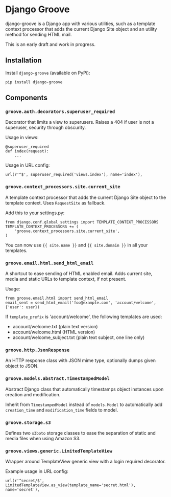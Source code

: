 # Django Groove

django-groove is a Django app with various utilities, such as a template 
context processor that adds the current Django Site object and an utility 
method for sending HTML mail.

This is an early draft and work in progress.


## Installation

Install `django-groove` (available on PyPi):

	pip install django-groove


## Components

### `groove.auth.decorators.superuser_required`

Decorator that limits a view to superusers. Raises a 404 if user is not a 
superuser, security through obscurity.

Usage in views:

    @superuser_required
    def index(request):
        ...

Usage in URL config:

    url(r'^$', superuser_required('views.index'), name='index'),


### `groove.context_processors.site.current_site`

A template context processor that adds the current Django Site object to the 
template context. Uses `RequestSite` as fallback.

Add this to your settings.py:

    from django.conf.global_settings import TEMPLATE_CONTEXT_PROCESSORS
    TEMPLATE_CONTEXT_PROCESSORS += (
        'groove.context_processors.site.current_site',
    )

You can now use `{{ site.name }}` and `{{ site.domain }}` in all your templates.


### `groove.email.html.send_html_email`

A shortcut to ease sending of HTML enabled email. Adds current site, media and 
static URLs to template context, if not present.

Usage:
    
    from groove.email.html import send_html_email
    email_sent = send_html_email('foo@example.com', 'account/welcome', {'user': user})

If ``template_prefix`` is 'account/welcome', the following templates
are used:
* account/welcome.txt (plain text version)
* account/welcome.html (HTML version)
* account/welcome_subject.txt (plain text subject, one line only)


### `groove.http.JsonResponse`

An HTTP response class with JSON mime type, optionally dumps given object 
to JSON.


### `groove.models.abstract.TimestampedModel`

Abstract Django class that automatically timestamps object instances upon 
creation and modification.

Inherit from `TimestampedModel` instead of `models.Model` to automatically add
`creation_time` and `modification_time` fields to model.


### `groove.storage.s3`

Defines two `s3boto` storage classes to ease the separation of static and 
media files when using Amazon S3.


### `groove.views.generic.LimitedTemplateView`

Wrapper around TemplateView generic view with a login required decorator.

Example usage in URL config:

    url(r'^secret/$', LimitedTemplateView.as_view(template_name='secret.html'), name='secret'),

